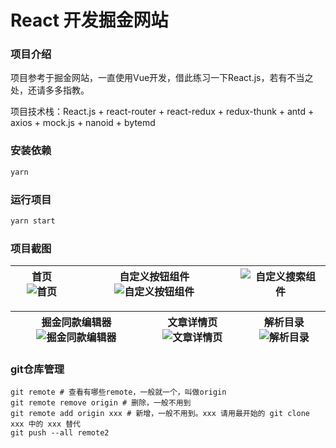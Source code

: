 # React 开发掘金网站

### 项目介绍
项目参考于掘金网站，一直使用Vue开发，借此练习一下React.js，若有不当之处，还请多多指教。

项目技术栈：React.js + react-router + react-redux + redux-thunk + antd + axios + mock.js + nanoid + bytemd

### 安装依赖
```js
yarn 
```

### 运行项目
```js
yarn start
```

### 项目截图
|首页 ![首页](https://images.gitee.com/uploads/images/2021/0821/143841_e364f3a6_5335319.png "f0UC5V.png") | 自定义按钮组件 ![自定义按钮组件](https://images.gitee.com/uploads/images/2021/0821/151420_221835cf_5335319.png "f0UhGT.png") | ![自定义搜索组件](https://images.gitee.com/uploads/images/2021/0821/151457_fe35e335_5335319.png "03.png") |
|---|---|---|

|掘金同款编辑器 ![掘金同款编辑器](https://images.gitee.com/uploads/images/2021/0821/151701_acdb6ed4_5335319.png "04.png")|文章详情页 ![文章详情页](https://images.gitee.com/uploads/images/2021/0821/151732_ca8d83c3_5335319.png "05.png")| 解析目录![解析目录](https://images.gitee.com/uploads/images/2021/0821/151800_492a9478_5335319.png "06.png")|
|---|---|---|

### git仓库管理
```shell script
git remote # 查看有哪些remote，一般就一个，叫做origin
git remote remove origin # 删除，一般不用到
git remote add origin xxx # 新增，一般不用到。xxx 请用最开始的 git clone xxx 中的 xxx 替代
git push --all remote2
```


